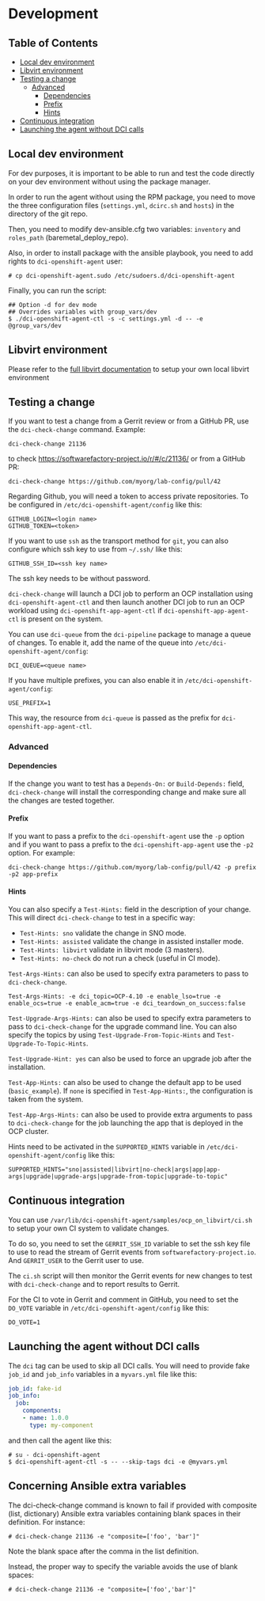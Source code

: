 # Development

## Table of Contents

- [Local dev environment](#local-dev-environment)
- [Libvirt environment](#libvirt-environment)
- [Testing a change](#testing-a-change)
  - [Advanced](#advanced)
    - [Dependencies](#dependencies)
    - [Prefix](#prefix)
    - [Hints](#hints)
- [Continuous integration](#continuous-integration)
- [Launching the agent without DCI calls](#launching-the-agent-without-dci-calls)

## Local dev environment

For dev purposes, it is important to be able to run and test the code directly
on your dev environment without using the package manager.

In order to run the agent without using the RPM package, you need to move the
three configuration files (`settings.yml`, `dcirc.sh` and `hosts`) in the
directory of the git repo.

Then, you need to modify dev-ansible.cfg two variables: `inventory` and
`roles_path` (baremetal_deploy_repo).

Also, in order to install package with the ansible playbook, you need to add
rights to `dci-openshift-agent` user:

```console
# cp dci-openshift-agent.sudo /etc/sudoers.d/dci-openshift-agent
```

Finally, you can run the script:

```console
## Option -d for dev mode
## Overrides variables with group_vars/dev
$ ./dci-openshift-agent-ctl -s -c settings.yml -d -- -e @group_vars/dev
```

## Libvirt environment

Please refer to the [full libvirt documentation](ocp_on_libvirt.md) to setup
your own local libvirt environment

## Testing a change

If you want to test a change from a Gerrit review or from a GitHub PR,
use the `dci-check-change` command. Example:

```console
dci-check-change 21136
```

to check https://softwarefactory-project.io/r/#/c/21136/ or from a
GitHub PR:

```console
dci-check-change https://github.com/myorg/lab-config/pull/42
```

Regarding Github, you will need a token to access private
repositories. To be configured in `/etc/dci-openshift-agent/config`
like this:

```shell
GITHUB_LOGIN=<login name>
GITHUB_TOKEN=<token>
```

If you want to use `ssh` as the transport method for `git`, you can
also configure which ssh key to use from `~/.ssh/` like this:

```shell
GITHUB_SSH_ID=<ssh key name>
```

The ssh key needs to be without password.

`dci-check-change` will launch a DCI job to perform an OCP
installation using `dci-openshift-agent-ctl` and then launch another
DCI job to run an OCP workload using `dci-openshift-app-agent-ctl` if
`dci-openshift-app-agent-ctl` is present on the system.

You can use `dci-queue` from the `dci-pipeline` package to manage a
queue of changes. To enable it, add the name of the queue into
`/etc/dci-openshift-agent/config`:

```shell
DCI_QUEUE=<queue name>
```

If you have multiple prefixes, you can also enable it in
`/etc/dci-openshift-agent/config`:

```shell
USE_PREFIX=1
```

This way, the resource from `dci-queue` is passed as the prefix for
`dci-openshift-app-agent-ctl`.

### Advanced

#### Dependencies

If the change you want to test has a `Depends-On:` or `Build-Depends:`
field, `dci-check-change` will install the corresponding change and
make sure all the changes are tested together.

#### Prefix

If you want to pass a prefix to the `dci-openshift-agent` use the `-p`
option and if you want to pass a prefix to the
`dci-openshift-app-agent` use the `-p2` option. For example:

```console
dci-check-change https://github.com/myorg/lab-config/pull/42 -p prefix -p2 app-prefix
```

#### Hints

You can also specify a `Test-Hints:` field in the description of your
change. This will direct `dci-check-change` to test in a specific way:

- `Test-Hints: sno` validate the change in SNO mode.
- `Test-Hints: assisted` validate the change in assisted installer mode.
- `Test-Hints: libvirt` validate in libvirt mode (3 masters).
- `Test-Hints: no-check` do not run a check (useful in CI mode).

`Test-Args-Hints:` can also be used to specify extra parameters to
pass to `dci-check-change`.

```
Test-Args-Hints: -e dci_topic=OCP-4.10 -e enable_lso=true -e enable_ocs=true -e enable_acm=true -e dci_teardown_on_success:false
```

`Test-Upgrade-Args-Hints:` can also be used to specify extra
parameters to pass to `dci-check-change` for the upgrade command
line. You can also specify the topics by using
`Test-Upgrade-From-Topic-Hints` and `Test-Upgrade-To-Topic-Hints`.

`Test-Upgrade-Hint: yes` can also be used to force an upgrade job after
the installation.

`Test-App-Hints:` can also be used to change the default app to be
used (`basic_example`). If `none` is specified in `Test-App-Hints:`,
the configuration is taken from the system.

`Test-App-Args-Hints:` can also be used to provide extra arguments to pass to `dci-check-change` for the job launching the app that is deployed in the OCP cluster.

Hints need to be activated in the `SUPPORTED_HINTS` variable in
`/etc/dci-openshift-agent/config` like this:

```console
SUPPORTED_HINTS="sno|assisted|libvirt|no-check|args|app|app-args|upgrade|upgrade-args|upgrade-from-topic|upgrade-to-topic"
```

## Continuous integration

You can use
`/var/lib/dci-openshift-agent/samples/ocp_on_libvirt/ci.sh` to setup
your own CI system to validate changes.

To do so, you need to set the `GERRIT_SSH_ID` variable to set the ssh
key file to use to read the stream of Gerrit events from
`softwarefactory-project.io`. And `GERRIT_USER` to the Gerrit user to
use.

The `ci.sh` script will then monitor the Gerrit events for new changes
to test with `dci-check-change` and to report results to Gerrit.

For the CI to vote in Gerrit and comment in GitHub, you need to set
the `DO_VOTE` variable in `/etc/dci-openshift-agent/config` like this:

```console
DO_VOTE=1
```

## Launching the agent without DCI calls

The `dci` tag can be used to skip all DCI calls. You will need to
provide fake `job_id` and `job_info` variables in a `myvars.yml` file
like this:

```YAML
job_id: fake-id
job_info:
  job:
    components:
    - name: 1.0.0
      type: my-component
```

and then call the agent like this:

```console
# su - dci-openshift-agent
$ dci-openshift-agent-ctl -s -- --skip-tags dci -e @myvars.yml
```

## Concerning Ansible extra variables

The dci-check-change command is known to fail if provided with composite (list, dictionary) Ansible extra variables containing blank spaces in their definition. For instance:

```console
# dci-check-change 21136 -e "composite=['foo', 'bar']"
```

Note the blank space after the comma in the list definition.

Instead, the proper way to specify the variable avoids the use of blank spaces:

```console
# dci-check-change 21136 -e "composite=['foo','bar']"
```
